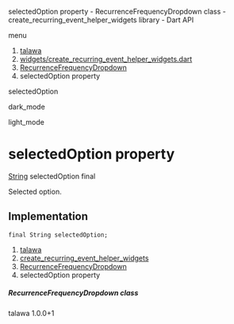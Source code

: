 




selectedOption property - RecurrenceFrequencyDropdown class - create\_recurring\_event\_helper\_widgets library - Dart API







menu

1. [talawa](../../index.html)
2. [widgets/create\_recurring\_event\_helper\_widgets.dart](../../file-___home_harshil_Desktop_open-source_palisadoes_talawa_lib_widgets_create_recurring_event_helper_widgets/)
3. [RecurrenceFrequencyDropdown](../../file-___home_harshil_Desktop_open-source_palisadoes_talawa_lib_widgets_create_recurring_event_helper_widgets/RecurrenceFrequencyDropdown-class.html)
4. selectedOption property

selectedOption


dark\_mode

light\_mode




# selectedOption property


[String](https://api.flutter.dev/flutter/dart-core/String-class.html)
selectedOption
final

Selected option.


## Implementation

```
final String selectedOption;
```

 


1. [talawa](../../index.html)
2. [create\_recurring\_event\_helper\_widgets](../../file-___home_harshil_Desktop_open-source_palisadoes_talawa_lib_widgets_create_recurring_event_helper_widgets/)
3. [RecurrenceFrequencyDropdown](../../file-___home_harshil_Desktop_open-source_palisadoes_talawa_lib_widgets_create_recurring_event_helper_widgets/RecurrenceFrequencyDropdown-class.html)
4. selectedOption property

##### RecurrenceFrequencyDropdown class





talawa
1.0.0+1






